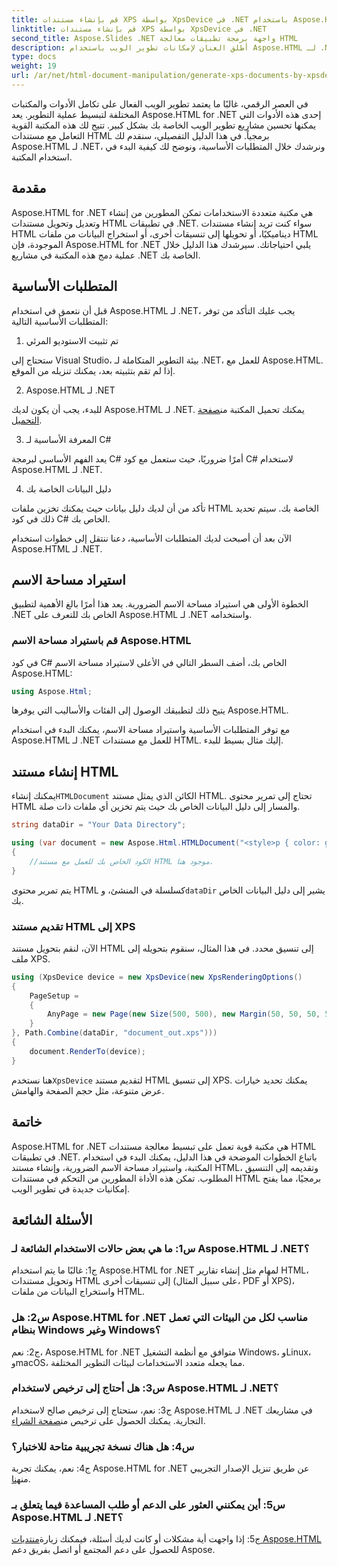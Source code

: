 ```yaml
---
title: قم بإنشاء مستندات XPS بواسطة XpsDevice في .NET باستخدام Aspose.HTML
linktitle: قم بإنشاء مستندات XPS بواسطة XpsDevice في .NET
second_title: Aspose.Slides .NET واجهة برمجة تطبيقات معالجة HTML
description: أطلق العنان لإمكانات تطوير الويب باستخدام Aspose.HTML لـ .NET. يمكنك إنشاء مستندات HTML وتحويلها ومعالجتها بسهولة.
type: docs
weight: 19
url: /ar/net/html-document-manipulation/generate-xps-documents-by-xpsdevice/
---
```


في العصر الرقمي، غالبًا ما يعتمد تطوير الويب الفعال على تكامل الأدوات والمكتبات المختلفة لتبسيط عملية التطوير. يعد Aspose.HTML for .NET إحدى هذه الأدوات التي يمكنها تحسين مشاريع تطوير الويب الخاصة بك بشكل كبير. تتيح لك هذه المكتبة القوية التعامل مع مستندات HTML برمجياً. في هذا الدليل التفصيلي، سنقدم لك Aspose.HTML لـ .NET، ونرشدك خلال المتطلبات الأساسية، ونوضح لك كيفية البدء في استخدام المكتبة.

## مقدمة

Aspose.HTML for .NET هي مكتبة متعددة الاستخدامات تمكن المطورين من إنشاء وتعديل وتحويل مستندات HTML في تطبيقات .NET. سواء كنت تريد إنشاء مستندات HTML ديناميكيًا، أو تحويلها إلى تنسيقات أخرى، أو استخراج البيانات من ملفات HTML الموجودة، فإن Aspose.HTML for .NET يلبي احتياجاتك. سيرشدك هذا الدليل خلال عملية دمج هذه المكتبة في مشاريع .NET الخاصة بك.

## المتطلبات الأساسية

قبل أن نتعمق في استخدام Aspose.HTML لـ .NET، يجب عليك التأكد من توفر المتطلبات الأساسية التالية:

1. تم تثبيت الاستوديو المرئي

ستحتاج إلى Visual Studio، بيئة التطوير المتكاملة لـ .NET، للعمل مع Aspose.HTML. إذا لم تقم بتثبيته بعد، يمكنك تنزيله من الموقع.

2. Aspose.HTML لـ .NET

 للبدء، يجب أن يكون لديك Aspose.HTML لـ .NET. يمكنك تحميل المكتبة من[صفحة التحميل](https://releases.aspose.com/html/net/).

3. المعرفة الأساسية لـ C#

يعد الفهم الأساسي لبرمجة C# أمرًا ضروريًا، حيث ستعمل مع كود C# لاستخدام Aspose.HTML لـ .NET.

4. دليل البيانات الخاصة بك

تأكد من أن لديك دليل بيانات حيث يمكنك تخزين ملفات HTML الخاصة بك. سيتم تحديد ذلك في كود C# الخاص بك.

الآن بعد أن أصبحت لديك المتطلبات الأساسية، دعنا ننتقل إلى خطوات استخدام Aspose.HTML لـ .NET.

## استيراد مساحة الاسم

الخطوة الأولى هي استيراد مساحة الاسم الضرورية. يعد هذا أمرًا بالغ الأهمية لتطبيق .NET الخاص بك للتعرف على Aspose.HTML لـ .NET واستخدامه.

### قم باستيراد مساحة الاسم Aspose.HTML

في كود C# الخاص بك، أضف السطر التالي في الأعلى لاستيراد مساحة الاسم Aspose.HTML:

```csharp
using Aspose.Html;
```

يتيح ذلك لتطبيقك الوصول إلى الفئات والأساليب التي يوفرها Aspose.HTML.

مع توفر المتطلبات الأساسية واستيراد مساحة الاسم، يمكنك البدء في استخدام Aspose.HTML لـ .NET للعمل مع مستندات HTML. إليك مثال بسيط للبدء.

## إنشاء مستند HTML

 يمكنك إنشاء`HTMLDocument` الكائن الذي يمثل مستند HTML. تحتاج إلى تمرير محتوى HTML والمسار إلى دليل البيانات الخاص بك حيث يتم تخزين أي ملفات ذات صلة.

```csharp
string dataDir = "Your Data Directory";

using (var document = new Aspose.Html.HTMLDocument("<style>p { color: green; }</style><p>my first paragraph</p>", dataDir))
{
    //الكود الخاص بك للعمل مع مستند HTML موجود هنا.
}
```

 يتم تمرير محتوى HTML كسلسلة في المنشئ، و`dataDir` يشير إلى دليل البيانات الخاص بك.

### تقديم مستند HTML إلى XPS

الآن، لنقم بتحويل مستند HTML إلى تنسيق محدد. في هذا المثال، سنقوم بتحويله إلى ملف XPS.

```csharp
using (XpsDevice device = new XpsDevice(new XpsRenderingOptions()
{
    PageSetup =
    {
        AnyPage = new Page(new Size(500, 500), new Margin(50, 50, 50, 50))
    }
}, Path.Combine(dataDir, "document_out.xps")))
{
    document.RenderTo(device);
}
```

 هنا نستخدم`XpsDevice` لتقديم مستند HTML إلى تنسيق XPS. يمكنك تحديد خيارات عرض متنوعة، مثل حجم الصفحة والهامش.

## خاتمة

Aspose.HTML for .NET هي مكتبة قوية تعمل على تبسيط معالجة مستندات HTML في تطبيقات .NET. باتباع الخطوات الموضحة في هذا الدليل، يمكنك البدء في استخدام المكتبة، واستيراد مساحة الاسم الضرورية، وإنشاء مستند HTML، وتقديمه إلى التنسيق المطلوب. تمكن هذه الأداة المطورين من التحكم في مستندات HTML برمجيًا، مما يفتح إمكانيات جديدة في تطوير الويب.

## الأسئلة الشائعة

### س1: ما هي بعض حالات الاستخدام الشائعة لـ Aspose.HTML لـ .NET؟

ج1: غالبًا ما يتم استخدام Aspose.HTML for .NET لمهام مثل إنشاء تقارير HTML، وتحويل مستندات HTML إلى تنسيقات أخرى (على سبيل المثال، PDF أو XPS)، واستخراج البيانات من ملفات HTML.

### س2: هل Aspose.HTML for .NET مناسب لكل من البيئات التي تعمل بنظام Windows وغير Windows؟

ج2: نعم، Aspose.HTML for .NET متوافق مع أنظمة التشغيل Windows، وLinux، وmacOS، مما يجعله متعدد الاستخدامات لبيئات التطوير المختلفة.

### س3: هل أحتاج إلى ترخيص لاستخدام Aspose.HTML لـ .NET؟

 ج3: نعم، ستحتاج إلى ترخيص صالح لاستخدام Aspose.HTML لـ .NET في مشاريعك التجارية. يمكنك الحصول على ترخيص من[صفحة الشراء](https://purchase.aspose.com/buy).

### س4: هل هناك نسخة تجريبية متاحة للاختبار؟

 ج4: نعم، يمكنك تجربة Aspose.HTML for .NET عن طريق تنزيل الإصدار التجريبي من[هنا](https://releases.aspose.com/).

### س5: أين يمكنني العثور على الدعم أو طلب المساعدة فيما يتعلق بـ Aspose.HTML لـ .NET؟

 ج5: إذا واجهت أية مشكلات أو كانت لديك أسئلة، فيمكنك زيارة[منتديات Aspose.HTML](https://forum.aspose.com/) للحصول على دعم المجتمع أو اتصل بفريق دعم Aspose.